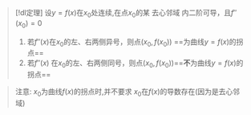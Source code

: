 

> [!dl定理] 
> 设$y=f(x)$在$x_{0}$处连续,在点$x_{0}$的某 去心邻域 内二阶可导，且$f''(x_{0})=0$ 
> 1. 若$f''(x)$在$x_{0}$的左、右两侧异号，则点$(x_{0},f(x_{0}))$ ==为曲线$y=f(x)$的拐点==
> 2. 若$f''(x)$ 在$x_{0}$的左、右两侧同号，则点$(x_{0},f(x_{0}))$==**不**为曲线$y=f(x)$的拐点==

> 注意: $x_{0}$为曲线$f(x)$的拐点时,并不要求 $x_{0}$在$f(x)$的导数存在(因为是去心邻域)
